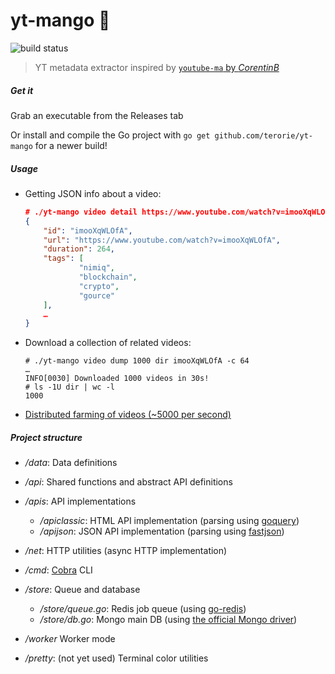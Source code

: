 # yt-mango 💾

![build status](https://travis-ci.org/terorie/yt-mango.svg?branch=master)
> YT metadata extractor inspired by [`youtube-ma` by _CorentinB_][youtube-ma]

##### Get it

Grab an executable from the Releases tab

Or install and compile the Go project
with `go get github.com/terorie/yt-mango` for a newer build!

##### Usage

- Getting JSON info about a video:
  ```json
  # ./yt-mango video detail https://www.youtube.com/watch?v=imooXqWLOfA
  {
      "id": "imooXqWLOfA",
      "url": "https://www.youtube.com/watch?v=imooXqWLOfA",
      "duration": 264,
      "tags": [
              "nimiq",
              "blockchain",
              "crypto",
              "gource"
      ],
      …
  }
  ```
- Download a collection of related videos:
  ```
  # ./yt-mango video dump 1000 dir imooXqWLOfA -c 64
  …
  INFO[0030] Downloaded 1000 videos in 30s!
  # ls -1U dir | wc -l
  1000
  ```
- [Distributed farming of videos (~5000 per second)](worker.md)

##### Project structure

- _/data_: Data definitions
- _/api_: Shared functions and abstract API definitions
- _/apis_: API implementations
    - _/apiclassic_: HTML API implementation (parsing using [goquery][goquery])
    - _/apijson_: JSON API implementation (parsing using [fastjson][fastjson])
- _/net_: HTTP utilities (async HTTP implementation)
- _/cmd_: [Cobra][cobra] CLI
- _/store_: Queue and database
    - _/store/queue.go_: Redis job queue (using [go-redis][go-redis])
    - _/store/db.go_: Mongo main DB (using [the official Mongo driver][mongodb-driver])
- _/worker_ Worker mode

- _/pretty_: (not yet used) Terminal color utilities

 [youtube-ma]: https://github.com/CorentinB/youtube-ma
 [goquery]: https://github.com/PuerkitoBio/goquery
 [fastjson]: https://github.com/valyala/fastjson
 [cobra]: https://github.com/spf13/cobra
 [viper]: https://github.com/spf13/viper
 [go-redis]: https://github.com/go-redis/redis
 [mongodb-driver]: https://github.com/mongodb/mongo-go-driver
